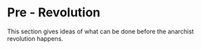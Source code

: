 # Pre - Revolution

This section gives ideas of what can be done before the anarchist revolution happens.

